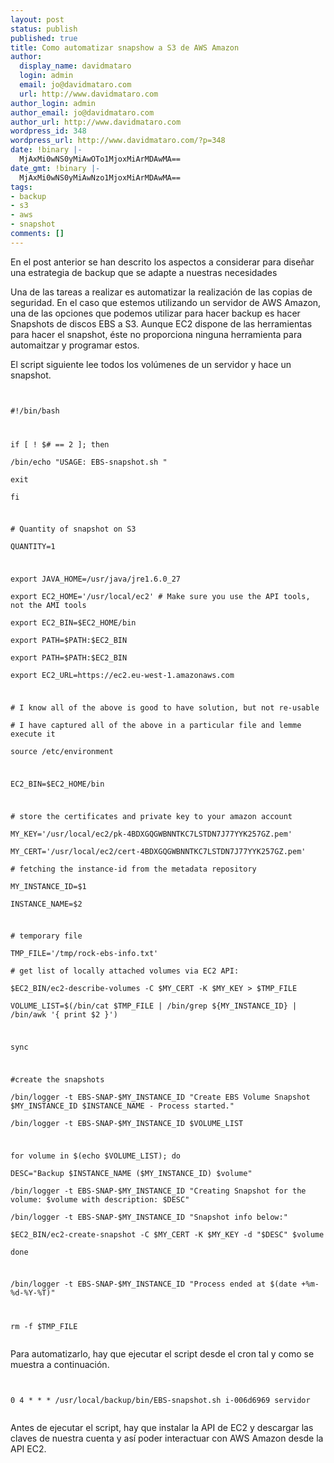 ```yaml
---
layout: post
status: publish
published: true
title: Como automatizar snapshow a S3 de AWS Amazon
author:
  display_name: davidmataro
  login: admin
  email: jo@davidmataro.com
  url: http://www.davidmataro.com
author_login: admin
author_email: jo@davidmataro.com
author_url: http://www.davidmataro.com
wordpress_id: 348
wordpress_url: http://www.davidmataro.com/?p=348
date: !binary |-
  MjAxMi0wNS0yMiAwOTo1MjoxMiArMDAwMA==
date_gmt: !binary |-
  MjAxMi0wNS0yMiAwNzo1MjoxMiArMDAwMA==
tags:
- backup
- s3
- aws
- snapshot
comments: []
---
```

<p>En el post anterior se han descrito los aspectos a considerar para diseñar una estrategia de backup que se adapte a nuestras necesidades</p>
<p>Una de las tareas a realizar es automatizar la realización de las copias de seguridad. En el caso que estemos utilizando un servidor de AWS Amazon, una de las opciones que podemos utilizar para hacer backup es hacer Snapshots de discos EBS a S3. Aunque EC2 dispone de las herramientas para hacer el snapshot, éste no proporciona ninguna herramienta para automaitzar y programar estos.</p>
<p>El script siguiente lee todos los volúmenes de un servidor y hace un snapshot.</p>
<p><code lang="bash" width="558"><br />
#!/bin/bash</p>
<p>if [ ! $# == 2 ]; then<br />
/bin/echo "USAGE: EBS-snapshot.sh "<br />
exit<br />
fi</p>
<p># Quantity of snapshot on S3<br />
QUANTITY=1</p>
<p>export JAVA_HOME=/usr/java/jre1.6.0_27<br />
export EC2_HOME='/usr/local/ec2' # Make sure you use the API tools, not the AMI tools<br />
export EC2_BIN=$EC2_HOME/bin<br />
export PATH=$PATH:$EC2_BIN<br />
export PATH=$PATH:$EC2_BIN<br />
export EC2_URL=https://ec2.eu-west-1.amazonaws.com</p>
<p># I know all of the above is good to have solution, but not re-usable<br />
# I have captured all of the above in a particular file and lemme execute it<br />
source /etc/environment</p>
<p>EC2_BIN=$EC2_HOME/bin</p>
<p># store the certificates and private key to your amazon account<br />
MY_KEY='/usr/local/ec2/pk-4BDXGQGWBNNTKC7LSTDN7J77YYK257GZ.pem'<br />
MY_CERT='/usr/local/ec2/cert-4BDXGQGWBNNTKC7LSTDN7J77YYK257GZ.pem'<br />
# fetching the instance-id from the metadata repository<br />
MY_INSTANCE_ID=$1<br />
INSTANCE_NAME=$2</p>
<p># temporary file<br />
TMP_FILE='/tmp/rock-ebs-info.txt'<br />
# get list of locally attached volumes via EC2 API:<br />
$EC2_BIN/ec2-describe-volumes -C $MY_CERT -K $MY_KEY &gt; $TMP_FILE<br />
VOLUME_LIST=$(/bin/cat $TMP_FILE | /bin/grep ${MY_INSTANCE_ID} | /bin/awk '{ print $2 }')</p>
<p>sync</p>
<p>#create the snapshots<br />
/bin/logger -t EBS-SNAP-$MY_INSTANCE_ID "Create EBS Volume Snapshot $MY_INSTANCE_ID $INSTANCE_NAME - Process started."<br />
/bin/logger -t EBS-SNAP-$MY_INSTANCE_ID $VOLUME_LIST</p>
<p>for volume in $(echo $VOLUME_LIST); do<br />
DESC="Backup $INSTANCE_NAME ($MY_INSTANCE_ID) $volume"<br />
/bin/logger -t EBS-SNAP-$MY_INSTANCE_ID "Creating Snapshot for the volume: $volume with description: $DESC"<br />
/bin/logger -t EBS-SNAP-$MY_INSTANCE_ID "Snapshot info below:"<br />
$EC2_BIN/ec2-create-snapshot -C $MY_CERT -K $MY_KEY -d "$DESC" $volume<br />
done</p>
<p>/bin/logger -t EBS-SNAP-$MY_INSTANCE_ID "Process ended at $(date +%m-%d-%Y-%T)"</p>
<p>rm -f $TMP_FILE<br />
</code></p>
<p>Para automatizarlo, hay que ejecutar el script desde el cron tal y como se muestra a continuación.</p>
<p><code lang="bash" width="558"><br />
0 4 * * * /usr/local/backup/bin/EBS-snapshot.sh i-006d6969 servidor<br />
</code></p>
<p>Antes de ejecutar el script, hay que instalar la API de EC2 y descargar las claves de nuestra cuenta y así poder interactuar con AWS Amazon desde la API EC2.</p>
